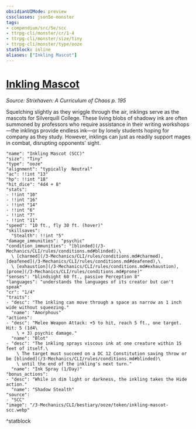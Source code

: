 ```yaml
---
obsidianUIMode: preview
cssclasses: json5e-monster
tags:
- compendium/src/5e/scc
- ttrpg-cli/monster/cr/1-4
- ttrpg-cli/monster/size/tiny
- ttrpg-cli/monster/type/ooze
statblock: inline
aliases: ["Inkling Mascot"]
---
```

# [Inkling Mascot](3-Mechanics\CLI\bestiary\ooze/inkling-mascot-scc.md)
*Source: Strixhaven: A Curriculum of Chaos p. 195*  

Squelching slightly as they wriggle through the air, inklings serve as the mascots for Silverquill College. These living blobs of shadowy ink are often summoned by professors who require assistance in their writing workshops—the inklings provide endless ink—or by lonely students hoping for company as they study. However, inklings can just as readily support mages in combat, disrupting opponents' sight.

```statblock
"name": "Inkling Mascot (SCC)"
"size": "Tiny"
"type": "ooze"
"alignment": "typically  Neutral"
"ac": !!int "13"
"hp": !!int "18"
"hit_dice": "4d4 + 8"
"stats":
- !!int "10"
- !!int "16"
- !!int "14"
- !!int "6"
- !!int "7"
- !!int "11"
"speed": "10 ft., fly 30 ft. (hover)"
"skillsaves":
  "Stealth": !!int "5"
"damage_immunities": "psychic"
"condition_immunities": "[blinded](/3-Mechanics/CLI/rules/conditions.md#blinded),\
  \ [charmed](/3-Mechanics/CLI/rules/conditions.md#charmed), [deafened](/3-Mechanics/CLI/rules/conditions.md#deafened),\
  \ [exhaustion](/3-Mechanics/CLI/rules/conditions.md#exhaustion), [prone](/3-Mechanics/CLI/rules/conditions.md#prone)"
"senses": "blindsight 60 ft., passive Perception 8"
"languages": "understands the languages of its creator but can't speak"
"cr": "1/4"
"traits":
- "desc": "The inkling can move through a space as narrow as 1 inch wide without squeezing."
  "name": "Amorphous"
"actions":
- "desc": "Melee Weapon Attack: +5 to hit, reach 5 ft., one target. Hit: 5 (1d4\
    \ + 3) psychic damage."
  "name": "Blot"
- "desc": "The inkling sprays viscous ink at one creature within 15 feet of itself.\
    \ The target must succeed on a DC 12 Constitution saving throw or be [blinded](/3-Mechanics/CLI/rules/conditions.md#blinded)\
    \ until the end of the inkling's next turn."
  "name": "Ink Spray (1/Day)"
"bonus_actions":
- "desc": "While in dim light or darkness, the inkling takes the Hide action."
  "name": "Shadow Stealth"
"source":
- "SCC"
"image": "/3-Mechanics/CLI/bestiary/ooze/token/inkling-mascot-scc.webp"
```
^statblock